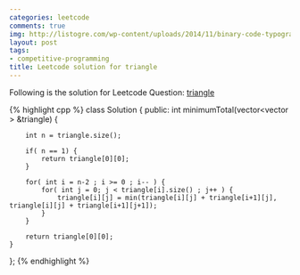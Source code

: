 ```yaml
---
categories: leetcode
comments: true
img: http://listogre.com/wp-content/uploads/2014/11/binary-code-typography-hd-wallpaper-1920x1080-2619-672x372.png
layout: post
tags:
- competitive-programming
title: Leetcode solution for triangle
---
```


Following is the solution for Leetcode Question: [triangle](https://leetcode.com/problems/triangle/)

{% highlight cpp %}
class Solution {
public:
    int minimumTotal(vector<vector<int> > &triangle) {
        
        int n = triangle.size();
        
        if( n == 1) {
            return triangle[0][0];
        }
        
        for( int i = n-2 ; i >= 0 ; i-- ) {
            for( int j = 0; j < triangle[i].size() ; j++ ) {
                triangle[i][j] = min(triangle[i][j] + triangle[i+1][j], triangle[i][j] + triangle[i+1][j+1]);
            }
        }
        
        return triangle[0][0];
    }
};
{% endhighlight %}